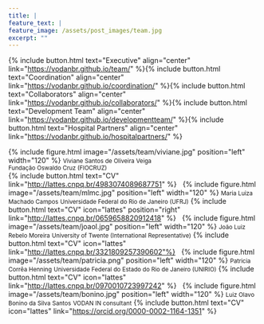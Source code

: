 ```yaml
---
title: |  
feature_text: |
feature_image: /assets/post_images/team.jpg
excerpt: ""
---
```


{% include button.html text="Executive" align="center" link="https://vodanbr.github.io/team/" %}{% include button.html text="Coordination" align="center" link="https://vodanbr.github.io/coordination/" %}{% include button.html text="Collaborators" align="center" link="https://vodanbr.github.io/collaborators/" %}{% include button.html text="Development Team" align="center" link="https://vodanbr.github.io/developmentteam/" %}{% include button.html text="Hospital Partners" align="center" link="https://vodanbr.github.io/hospitalpartners/" %}


{% include figure.html image="/assets/team/viviane.jpg" position="left" width="120" %}
<small>Viviane Santos de Oliveira Veiga</small><br/>
<small> Fundação Oswaldo Cruz (FIOCRUZ)</small><br/>
{% include button.html text="CV" link="http://lattes.cnpq.br/4983074089687751" %}
&nbsp;
{% include figure.html image="/assets/team/mlmc.jpg" position="left" width="120" %}
<small>Maria Luiza Machado Campos</small>
<small>Universidade Federal do Rio de Janeiro (UFRJ)</small>
{% include button.html text="CV" icon="lattes" position="right" link="http://lattes.cnpq.br/0659658820912418" %}
&nbsp;
{% include figure.html image="/assets/team/joaol.jpg" position="left" width="120" %}
<small>João Luiz Rebelo Moreira</small>
<small>University of Twente (International Representative)</small>
{% include button.html text="CV" icon="lattes" link="http://lattes.cnpq.br/3321809257390602"%}
&nbsp;
{% include figure.html image="/assets/team/patricia.png" position="left" width="120" %}
<small>Patricia Corrêa Henning</small>
<small>Universidade Federal do Estado do Rio de Janeiro (UNIRIO)</small>
{% include button.html text="CV" icon="lattes" link="http://lattes.cnpq.br/0970010723997242" %}
&nbsp;
{% include figure.html image="/assets/team/bonino.jpg" position="left" width="120" %}
<small>Luiz Olavo Bonino da Silva Santos</small>
<small>VODAN IN consultant</small>
{% include button.html text="CV" icon="lattes" link="https://orcid.org/0000-0002-1164-1351" %}
&nbsp;


